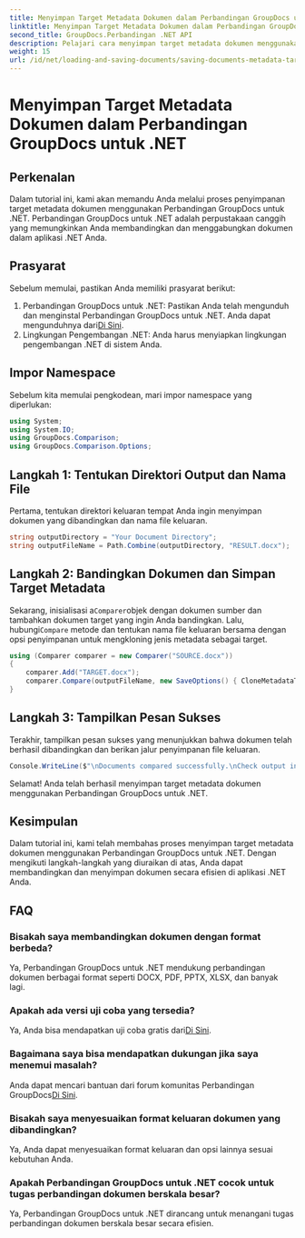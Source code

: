 ```yaml
---
title: Menyimpan Target Metadata Dokumen dalam Perbandingan GroupDocs untuk .NET
linktitle: Menyimpan Target Metadata Dokumen dalam Perbandingan GroupDocs untuk .NET
second_title: GroupDocs.Perbandingan .NET API
description: Pelajari cara menyimpan target metadata dokumen menggunakan Perbandingan GroupDocs untuk .NET. Langkah mudah untuk perbandingan dokumen yang efisien di aplikasi .NET Anda.
weight: 15
url: /id/net/loading-and-saving-documents/saving-documents-metadata-target/
---
```


# Menyimpan Target Metadata Dokumen dalam Perbandingan GroupDocs untuk .NET

## Perkenalan
Dalam tutorial ini, kami akan memandu Anda melalui proses penyimpanan target metadata dokumen menggunakan Perbandingan GroupDocs untuk .NET. Perbandingan GroupDocs untuk .NET adalah perpustakaan canggih yang memungkinkan Anda membandingkan dan menggabungkan dokumen dalam aplikasi .NET Anda.
## Prasyarat
Sebelum memulai, pastikan Anda memiliki prasyarat berikut:
1.  Perbandingan GroupDocs untuk .NET: Pastikan Anda telah mengunduh dan menginstal Perbandingan GroupDocs untuk .NET. Anda dapat mengunduhnya dari[Di Sini](https://releases.groupdocs.com/comparison/net/).
2. Lingkungan Pengembangan .NET: Anda harus menyiapkan lingkungan pengembangan .NET di sistem Anda.

## Impor Namespace
Sebelum kita memulai pengkodean, mari impor namespace yang diperlukan:
```csharp
using System;
using System.IO;
using GroupDocs.Comparison;
using GroupDocs.Comparison.Options;
```
## Langkah 1: Tentukan Direktori Output dan Nama File
Pertama, tentukan direktori keluaran tempat Anda ingin menyimpan dokumen yang dibandingkan dan nama file keluaran.
```csharp
string outputDirectory = "Your Document Directory";
string outputFileName = Path.Combine(outputDirectory, "RESULT.docx");
```
## Langkah 2: Bandingkan Dokumen dan Simpan Target Metadata
 Sekarang, inisialisasi a`Comparer`objek dengan dokumen sumber dan tambahkan dokumen target yang ingin Anda bandingkan. Lalu, hubungi`Compare` metode dan tentukan nama file keluaran bersama dengan opsi penyimpanan untuk mengkloning jenis metadata sebagai target.
```csharp
using (Comparer comparer = new Comparer("SOURCE.docx"))
{
    comparer.Add("TARGET.docx");
    comparer.Compare(outputFileName, new SaveOptions() { CloneMetadataType = MetadataType.Target });
}
```
## Langkah 3: Tampilkan Pesan Sukses
Terakhir, tampilkan pesan sukses yang menunjukkan bahwa dokumen telah berhasil dibandingkan dan berikan jalur penyimpanan file keluaran.
```csharp
Console.WriteLine($"\nDocuments compared successfully.\nCheck output in {outputDirectory}.");
```
Selamat! Anda telah berhasil menyimpan target metadata dokumen menggunakan Perbandingan GroupDocs untuk .NET.

## Kesimpulan
Dalam tutorial ini, kami telah membahas proses menyimpan target metadata dokumen menggunakan Perbandingan GroupDocs untuk .NET. Dengan mengikuti langkah-langkah yang diuraikan di atas, Anda dapat membandingkan dan menyimpan dokumen secara efisien di aplikasi .NET Anda.
## FAQ
### Bisakah saya membandingkan dokumen dengan format berbeda?
Ya, Perbandingan GroupDocs untuk .NET mendukung perbandingan dokumen berbagai format seperti DOCX, PDF, PPTX, XLSX, dan banyak lagi.
### Apakah ada versi uji coba yang tersedia?
 Ya, Anda bisa mendapatkan uji coba gratis dari[Di Sini](https://releases.groupdocs.com/).
### Bagaimana saya bisa mendapatkan dukungan jika saya menemui masalah?
 Anda dapat mencari bantuan dari forum komunitas Perbandingan GroupDocs[Di Sini](https://forum.groupdocs.com/c/comparison/12).
### Bisakah saya menyesuaikan format keluaran dokumen yang dibandingkan?
Ya, Anda dapat menyesuaikan format keluaran dan opsi lainnya sesuai kebutuhan Anda.
### Apakah Perbandingan GroupDocs untuk .NET cocok untuk tugas perbandingan dokumen berskala besar?
Ya, Perbandingan GroupDocs untuk .NET dirancang untuk menangani tugas perbandingan dokumen berskala besar secara efisien.